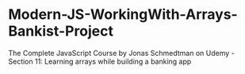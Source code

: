 # Modern-JS-WorkingWith-Arrays-Bankist-Project

The Complete JavaScript Course by Jonas Schmedtman on Udemy - Section 11: Learning arrays while building a banking app
